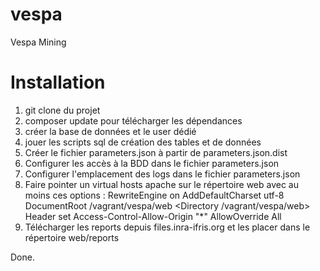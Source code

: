 # vespa
Vespa Mining

# Installation

1. git clone du projet
2. composer update pour télécharger les dépendances
3. créer la base de données et le user dédié
4. jouer les scripts sql de création des tables et de données
5. Créer le fichier parameters.json à partir de parameters.json.dist
6. Configurer les accès à la BDD dans le fichier parameters.json
7. Configurer l'emplacement des logs dans le fichier parameters.json
8. Faire pointer un virtual hosts apache sur le répertoire web avec au moins ces options :
  RewriteEngine on
	AddDefaultCharset utf-8
	DocumentRoot /vagrant/vespa/web
	<Directory /vagrant/vespa/web>
		Header set Access-Control-Allow-Origin "*"
		AllowOverride All
9. Télécharger les reports depuis files.inra-ifris.org et les placer dans le répertoire web/reports

Done.
